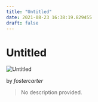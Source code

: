 ```yaml
---
title: "Untitled"
date: 2021-08-23 16:38:19.829455
draft: false
---
```


# Untitled

![Untitled](../images/6f089c40-045a-11ec-ab3e-1e00f30e0089.png)

by *fostercarter*



> No description provided.